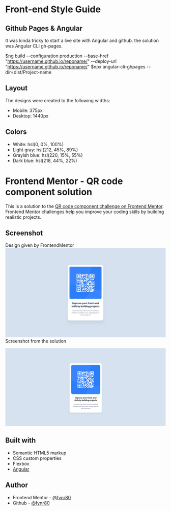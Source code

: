 # Front-end Style Guide

## Github Pages & Angular

It was kinda tricky to start a live site with Angular and github.
the solution was Angular CLI gh-pages.

$ng build --configuration production --base-href "https://username.github.io/reponame/" --deploy-url "https://username.github.io/reponame/"
$npx angular-cli-ghpages --dir=dist/Project-name

## Layout

The designs were created to the following widths:

- Mobile: 375px
- Desktop: 1440px

## Colors

- White: hsl(0, 0%, 100%)
- Light gray: hsl(212, 45%, 89%)
- Grayish blue: hsl(220, 15%, 55%)
- Dark blue: hsl(218, 44%, 22%)

# Frontend Mentor - QR code component solution

This is a solution to the [QR code component challenge on Frontend Mentor](https://www.frontendmentor.io/challenges/qr-code-component-iux_sIO_H). Frontend Mentor challenges help you improve your coding skills by building realistic projects.

## Screenshot

Design given by FrontendMentor
![Template](./src/assets/design/desktop-design.jpg)
Screenshot from the solution

![Screenshot](./src/assets/QRCodePageScreenshot.png)

## Built with

- Semantic HTML5 markup
- CSS custom properties
- Flexbox
- [Angular](https://angular.io/)

## Author

- Frontend Mentor - [@fynr80](https://www.frontendmentor.io/profile/fynr80)
- Github - [@fynr80](https://github.com/fynr80)
